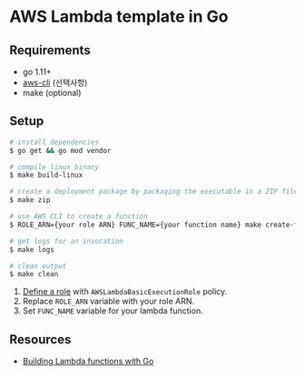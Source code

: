 # AWS Lambda template in Go

## Requirements
* go 1.11+
* [aws-cli](https://docs.aws.amazon.com/ko_kr/cli/latest/userguide/cli-chap-install.html) (선택사항)
* make (optional)

## Setup
```bash
# install dependencies
$ go get && go mod vendor

# compile linux binary
$ make build-linux

# create a deployment package by packaging the executable in a ZIP file. 
$ make zip

# use AWS CLI to create a function
$ ROLE_ARN={your role ARN} FUNC_NAME={your function name} make create-function

# get logs for an invocation
$ make logs

# clean output
$ make clean
```

1. [Define a role](https://console.aws.amazon.com/iam/home#/roles) with `AWSLambdaBasicExecutionRole` policy. 
2. Replace `ROLE_ARN` variable with your role ARN.
3. Set `FUNC_NAME` variable for your lambda function.  

## Resources
* [Building Lambda functions with Go](https://docs.aws.amazon.com/lambda/latest/dg/lambda-golang.html)
